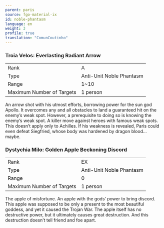 ```yaml
---
parent: paris
source: fgo-material-ix
id: noble-phantasm
language: en
weight: 3
profile: true
translation: "ComunCoutinho"
---
```


### Troia Velos: Everlasting Radiant Arrow

<table>
  <tr><td>Rank</td><td>A</td></tr>
  <tr><td>Type</td><td>Anti-Unit Noble Phantasm</td></tr>
  <tr><td>Range</td><td>1~10</td></tr>
  <tr><td>Maximum Number of Targets</td><td>1 person</td></tr>
</table>

An arrow shot with his utmost efforts, borrowing power for the sun god Apollo.
It overcomes any and all obstacles to land a guaranteed hit on the enemy’s weak spot.
However, a prerequisite to doing so is knowing the enemy’s weak spot.
A killer move against heroes with famous weak spots.
This doesn’t apply only to Achilles. If his weakness is revealed, Paris could even defeat Siegfried, whose body was hardened by dragon blood… maybe.

### Dystychia Milo: Golden Apple Beckoning Discord

<table>
  <tr><td>Rank</td><td>EX</td></tr>
  <tr><td>Type</td><td>Anti-Unit Noble Phantasm</td></tr>
  <tr><td>Range</td><td>0</td></tr>
  <tr><td>Maximum Number of Targets</td><td>1 person</td></tr>
</table>

The apple of misfortune.
An apple with the gods’ power to bring discord.
This apple was supposed to be only a present to the most beautiful goddess, and yet it caused the Trojan War.
The apple itself has no destructive power, but it ultimately causes great destruction. And this destruction doesn’t tell friend and foe apart.
